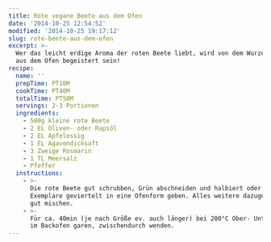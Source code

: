 ```yaml
---
title: Rote vegane Beete aus dem Ofen
date: '2014-10-25 12:54:52'
modified: '2014-10-25 19:17:12'
slug: rote-beete-aus-dem-ofen
excerpt: >-
  Wer das leicht erdige Aroma der roten Beete liebt, wird von dem Wurzelgemüse
  aus dem Ofen begeistert sein!
recipe:
  name: ''
  prepTime: PT10M
  cookTime: PT40M
  totalTime: PT50M
  servings: 2-3 Portionen
  ingredients:
    - 500g kleine rote Beete
    - 2 EL Oliven- oder Rapsöl
    - 2 EL Apfelessig
    - 1 EL Agavendicksaft
    - 3 Zweige Rosmarin
    - 1 TL Meersalz
    - Pfeffer
  instructions:
    - >-
      Die rote Beete gut schrubben, Grün abschneiden und halbiert oder große
      Exemplare geviertelt in eine Ofenform geben. Alles weitere dazugeben und
      gut mischen.
    - >-
      Für ca. 40min (je nach Größe ev. auch länger) bei 200°C Ober- Unterhitze
      im Backofen garen, zwischendurch wenden.
---
```


